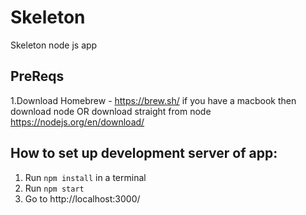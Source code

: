 # Skeleton
Skeleton node js app 

## PreReqs

1.Download Homebrew - https://brew.sh/ if you have a macbook then download node OR download straight from node https://nodejs.org/en/download/


## How to set up development server of app:

1. Run `npm install` in a terminal
2. Run `npm start`
3. Go to http://localhost:3000/
